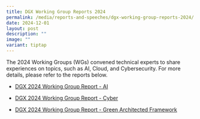```yaml
---
title: DGX Working Group Reports 2024
permalink: /media/reports-and-speeches/dgx-working-group-reports-2024/
date: 2024-12-01
layout: post
description: ""
image: ""
variant: tiptap
---
```

<p>The 2024 Working Groups (WGs) convened technical experts to share experiences
on topics, such as AI, Cloud, and Cybersecurity. For more details, please
refer to the reports below.</p>
<ul data-tight="true" class="tight">
<li>
<p><a href="/files/media/Reports/DGX_2024_AI_Working_Group_Report.pdf" rel="noopener nofollow" target="_blank">DGX 2024 Working Group Report - AI</a>
</p>
</li>
<li>
<p><a href="/files/media/Reports/DGX_2024_Cyber_Working_Group_Report.pdf" rel="noopener nofollow" target="_blank">DGX 2024 Working Group Report - Cyber</a>
</p>
</li>
<li>
<p><a href="/files/media/Reports/DGX_2024_Green_Architected_Framework_Report.pdf" rel="noopener nofollow" target="_blank">DGX 2024 Working Group Report - Green Architected Framework</a>
</p>
</li>
</ul>
<p></p>